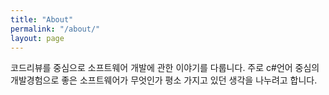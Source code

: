 ```yaml
---
title: "About"
permalink: "/about/"
layout: page
---
```


코드리뷰를 중심으로 소프트웨어 개발에 관한 이야기를 다룹니다.
주로 c#언어 중심의 개발경험으로 좋은 소프트웨어가 무엇인가 평소 가지고 있던 생각을 나누려고 합니다.